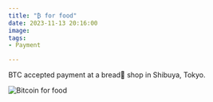 ```yaml
---
title: "₿ for food"
date: 2023-11-13 20:16:00
image: 
tags:
- Payment

---
```


BTC accepted payment at a bread🥖 shop in Shibuya, Tokyo.

![Bitcoin for food](/assets/img/micro/btc-for-food.jpg)